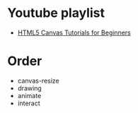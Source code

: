 # Youtube playlist
  - [HTML5 Canvas Tutorials for Beginners](https://www.youtube.com/playlist?list=PLpPnRKq7eNW3We9VdCfx9fprhqXHwTPXL)

# Order
  - canvas-resize
  - drawing
  - animate
  - interact